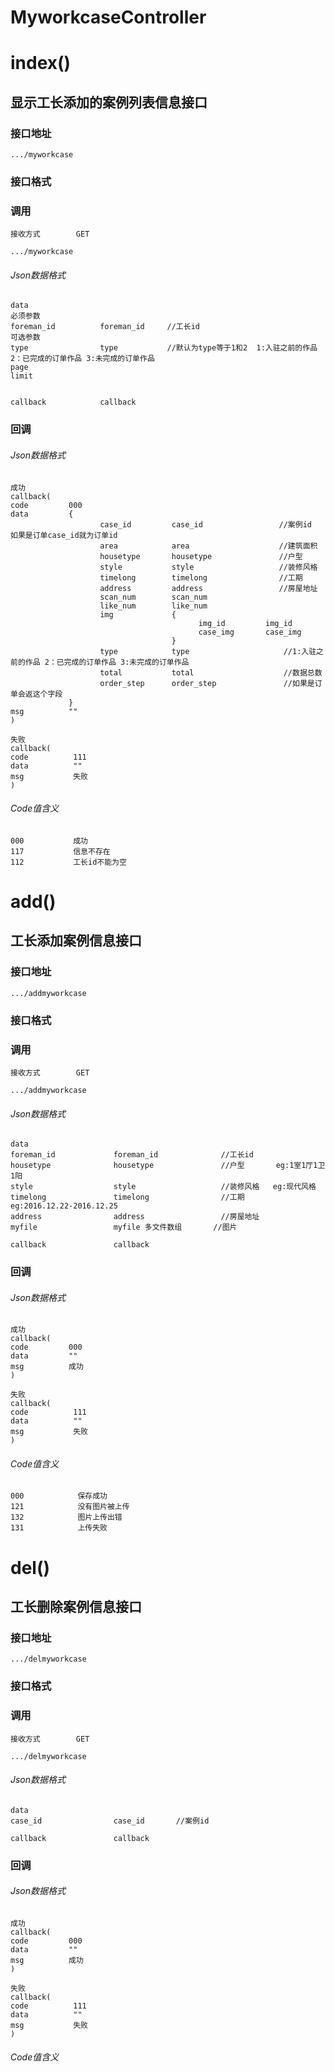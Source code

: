# MyworkcaseController #
# index() #
## 显示工长添加的案例列表信息接口


### 接口地址


```
.../myworkcase
```

### 接口格式

### 调用

```
接收方式        GET
```

```
.../myworkcase
```

###### Json数据格式
```
data
必须参数
foreman_id          foreman_id     //工长id
可选参数
type                type           //默认为type等于1和2  1:入驻之前的作品 2：已完成的订单作品 3:未完成的订单作品
page
limit


callback            callback
```

### 回调
###### Json数据格式

```
成功
callback(
code         000
data         {
                    case_id         case_id                 //案例id    如果是订单case_id就为订单id
                    area            area                    //建筑面积
                    housetype       housetype               //户型
                    style           style                   //装修风格
                    timelong        timelong                //工期
                    address         address                 //房屋地址
                    scan_num        scan_num
                    like_num        like_num
                    img             {
                                          img_id         img_id
                                          case_img       case_img
                                    }
                    type            type                     //1:入驻之前的作品 2：已完成的订单作品 3:未完成的订单作品
                    total           total                    //数据总数
                    order_step      order_step               //如果是订单会返这个字段
             }
msg          ""
)
```

```
失败
callback(
code          111
data          ""
msg           失败
)
```

###### Code值含义

```
000           成功
117           信息不存在
112           工长id不能为空
```
# add() #
## 工长添加案例信息接口


### 接口地址


```
.../addmyworkcase
```

### 接口格式

### 调用

```
接收方式        GET
```

```
.../addmyworkcase
```

###### Json数据格式
```
data
foreman_id             foreman_id              //工长id
housetype              housetype               //户型       eg:1室1厅1卫1阳
style                  style                   //装修风格   eg:现代风格
timelong               timelong                //工期       eg:2016.12.22-2016.12.25
address                address                 //房屋地址   
myfile                 myfile 多文件数组       //图片

callback               callback
```
### 回调
###### Json数据格式

```
成功
callback(
code         000
data         ""
msg          成功
)
```

```
失败
callback(
code          111
data          ""
msg           失败
)
```

###### Code值含义

```
000            保存成功
121            没有图片被上传
132            图片上传出错
131            上传失败
```
# del() #
## 工长删除案例信息接口


### 接口地址


```
.../delmyworkcase
```

### 接口格式

### 调用

```
接收方式        GET
```

```
.../delmyworkcase
```

###### Json数据格式
```
data
case_id                case_id       //案例id

callback               callback
```
### 回调
###### Json数据格式

```
成功
callback(
code         000
data         ""
msg          成功
)
```

```
失败
callback(
code          111
data          ""
msg           失败
)
```

###### Code值含义

```
```